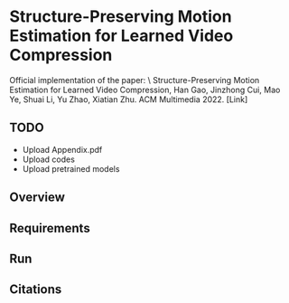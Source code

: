 # Structure-Preserving Motion Estimation for Learned Video Compression

Official implementation of the paper: \\
Structure-Preserving Motion Estimation for Learned Video Compression, Han Gao, Jinzhong Cui, Mao Ye, Shuai Li, Yu Zhao, Xiatian Zhu. ACM Multimedia 2022. [Link]

## TODO
* Upload Appendix.pdf
* Upload codes
* Upload pretrained models

## Overview

## Requirements

## Run

## Citations
